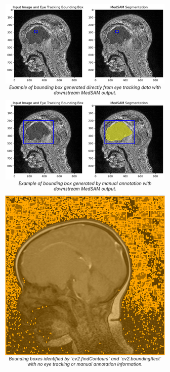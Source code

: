 <p align="center">
  <img src="./img/bbox-example-eye-tracking-1.png" alt="Your image description" width="800"/>
  <br>
  <i>Example of bounding box generated directly from eye tracking data with downstream MedSAM output.</i>
</p>

<p align="center">
  <img src="./img/bbox-example-eye-tracking-manual-annot.png" alt="Your image description" width="800"/>
  <br>
  <i>Example of bounding box generated by manual annotation with downstream MedSAM output.</i>
</p>

<p align="center">
  <img src="./img/bbox-example-cv2-findContours.png" alt="Your image description" width="900"/>
  <br>
  <i>Bounding boxes identified by `cv2.findContours` and `cv2.boundingRect` with no eye tracking or manual annotation information.</i>
</p>